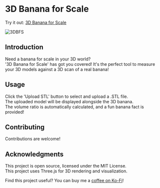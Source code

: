 # 3D Banana for Scale

Try it out: [3D Banana for Scale](https://andrewsink.github.io/3D-Banana-for-Scale/)

![3DBFS](https://github.com/AndrewSink/3D-Banana-for-Scale/assets/46334898/eb54049e-1c1d-431c-b9d5-028f9667c151)

## Introduction
Need a banana for scale in your 3D world? </br>
'3D Banana for Scale' has got you covered! It's the perfect tool to measure your 3D models against a 3D scan of a real banana!</br>

## Usage
Click the 'Upload STL' button to select and upload a .STL file.</br>
The uploaded model will be displayed alongside the 3D banana.</br>
The volume ratio is automatically calculated, and a fun banana fact is provided!</br>

## Contributing
Contributions are welcome!

## Acknowledgments
This project is open source, licensed under the MIT License.</br>
This project uses Three.js for 3D rendering and visualization. </br>

Find this project useful? You can buy me a [coffee on Ko-Fi](https://ko-fi.com/andrewsink)!
